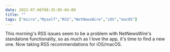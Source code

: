 ---date: 2022-07-06T08:35:05-04:00title: ""tags: ["micro","Myself","RSS","NetNewsWire","iOS","macOS"]---This morning's RSS issues seem to be a problem with NetNewsWire's standalone functionality, so as much as I love the app, it's time to find a new one. Now taking RSS recommendations for iOS/macOS.